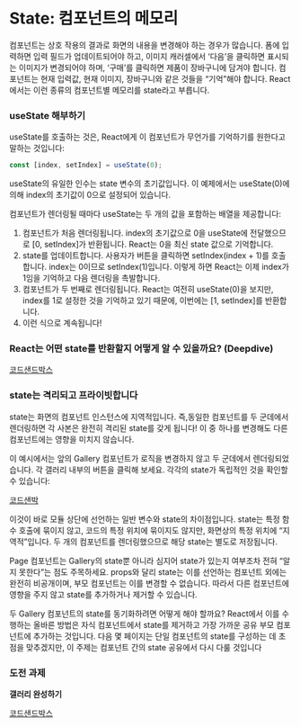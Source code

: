 # State: 컴포넌트의 메모리

컴포넌트는 상호 작용의 결과로 화면의 내용을 변경해야 하는 경우가 많습니다. 폼에 입력하면 입력 필드가 업데이트되어야 하고, 이미지 캐러셀에서 ‘다음’을 클릭하면 표시되는 이미지가 변경되어야 하며, ‘구매’를 클릭하면 제품이 장바구니에 담겨야 합니다. 컴포넌트는 현재 입력값, 현재 이미지, 장바구니와 같은 것들을 “기억”해야 합니다. React에서는 이런 종류의 컴포넌트별 메모리를 state라고 부릅니다.

### useState 해부하기

useState를 호출하는 것은, React에게 이 컴포넌트가 무언가를 기억하기를 원한다고 말하는 것입니다:

```jsx
const [index, setIndex] = useState(0);
```

useState의 유일한 인수는 state 변수의 초기값입니다. 이 예제에서는 useState(0)에 의해 index의 초기값이 0으로 설정되어 있습니다.

컴포넌트가 렌더링될 때마다 useState는 두 개의 값을 포함하는 배열을 제공합니다:

1. 컴포넌트가 처음 렌더링됩니다. index의 초기값으로 0을 useState에 전달했으므로 [0, setIndex]가 반환됩니다. React는 0을 최신 state 값으로 기억합니다.
2. state를 업데이트합니다. 사용자가 버튼을 클릭하면 setIndex(index + 1)를 호출합니다. index는 0이므로 setIndex(1)입니다. 이렇게 하면 React는 이제 index가 1임을 기억하고 다음 렌더링을 촉발합니다.
3. 컴포넌트가 두 번째로 렌더링됩니다. React는 여전히 useState(0)을 보지만, index를 1로 설정한 것을 기억하고 있기 때문에, 이번에는 [1, setIndex]를 반환합니다.
4. 이런 식으로 계속됩니다!

### React는 어떤 state를 반환할지 어떻게 알 수 있을까요? (Deepdive)

[코드샌드박스](https://codesandbox.io/p/sandbox/react-dev-jcfwvj?file=%2Fsrc%2Findex.js&utm_medium=sandpack)

### state는 격리되고 프라이빗합니다

state는 화면의 컴포넌트 인스턴스에 지역적입니다. 즉,동일한 컴포넌트를 두 군데에서 렌더링하면 각 사본은 완전히 격리된 state를 갖게 됩니다! 이 중 하나를 변경해도 다른 컴포넌트에는 영향을 미치지 않습니다.

이 예시에서는 앞의 Gallery 컴포넌트가 로직을 변경하지 않고 두 군데에서 렌더링되었습니다. 각 갤러리 내부의 버튼을 클릭해 보세요. 각각의 state가 독립적인 것을 확인할 수 있습니다:

[코드샌박](https://codesandbox.io/p/sandbox/react-dev-5rx42k?file=%2Fsrc%2FGallery.js&utm_medium=sandpack)

이것이 바로 모듈 상단에 선언하는 일반 변수와 state의 차이점입니다. state는 특정 함수 호출에 묶이지 않고, 코드의 특정 위치에 묶이지도 않지만, 화면상의 특정 위치에 “지역적”입니다. 두 개의 <Gallery /> 컴포넌트를 렌더링했으므로 해당 state는 별도로 저장됩니다.

Page 컴포넌트는 Gallery의 state뿐 아니라 심지어 state가 있는지 여부조차 전혀 “알지 못한다”는 점도 주목하세요. props와 달리 state는 이를 선언하는 컴포넌트 외에는 완전히 비공개이며, 부모 컴포넌트는 이를 변경할 수 없습니다. 따라서 다른 컴포넌트에 영향을 주지 않고 state를 추가하거나 제거할 수 있습니다.

두 Gallery 컴포넌트의 state를 동기화하려면 어떻게 해야 할까요? React에서 이를 수행하는 올바른 방법은 자식 컴포넌트에서 state를 제거하고 가장 가까운 공유 부모 컴포넌트에 추가하는 것입니다. 다음 몇 페이지는 단일 컴포넌트의 state를 구성하는 데 초점을 맞추겠지만, 이 주제는 컴포넌트 간의 state 공유에서 다시 다룰 것입니다

### 도전 과제

**갤러리 완성하기**

[코드샌드박스](https://codesandbox.io/p/sandbox/react-dev-forked-2jzs8v?file=%2Fsrc%2FApp.js%3A38%2C30)
